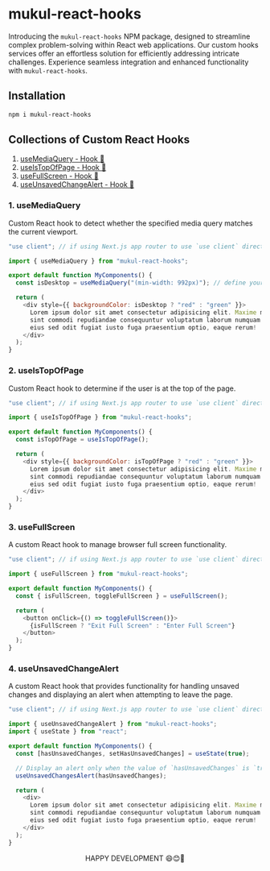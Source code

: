 # mukul-react-hooks

Introducing the `mukul-react-hooks` NPM package, designed to streamline complex problem-solving within React web applications. Our custom hooks services offer an effortless solution for efficiently addressing intricate challenges. Experience seamless integration and enhanced functionality with `mukul-react-hooks`.

## Installation

```sh
npm i mukul-react-hooks
```

## Collections of Custom React Hooks

1. [useMediaQuery - Hook 🚀](#1-usemediaquery)
2. [useIsTopOfPage - Hook 🚀](#2-useistopofpage)
3. [useFullScreen - Hook 🚀](#3-usefullscreen)
4. [useUnsavedChangeAlert - Hook 🚀](#4-useunsavedchangealert)

### 1. useMediaQuery

Custom React hook to detect whether the specified media query matches the current viewport.

```js
"use client"; // if using Next.js app router to use `use client` directive

import { useMediaQuery } from "mukul-react-hooks";

export default function MyComponents() {
  const isDesktop = useMediaQuery("(min-width: 992px)"); // define your preferable breakpoints

  return (
    <div style={{ backgroundColor: isDesktop ? "red" : "green" }}>
      Lorem ipsum dolor sit amet consectetur adipisicing elit. Maxime mollitia, molestiae quas vel
      sint commodi repudiandae consequuntur voluptatum laborum numquam blanditiis harum quisquam
      eius sed odit fugiat iusto fuga praesentium optio, eaque rerum!
    </div>
  );
}
```

### 2. useIsTopOfPage

Custom React hook to determine if the user is at the top of the page.

```js
"use client"; // if using Next.js app router to use `use client` directive

import { useIsTopOfPage } from "mukul-react-hooks";

export default function MyComponents() {
  const isTopOfPage = useIsTopOfPage();

  return (
    <div style={{ backgroundColor: isTopOfPage ? "red" : "green" }}>
      Lorem ipsum dolor sit amet consectetur adipisicing elit. Maxime mollitia, molestiae quas vel
      sint commodi repudiandae consequuntur voluptatum laborum numquam blanditiis harum quisquam
      eius sed odit fugiat iusto fuga praesentium optio, eaque rerum!
    </div>
  );
}
```

### 3. useFullScreen

A custom React hook to manage browser full screen functionality.

```js
"use client"; // if using Next.js app router to use `use client` directive

import { useFullScreen } from "mukul-react-hooks";

export default function MyComponents() {
  const { isFullScreen, toggleFullScreen } = useFullScreen();

  return (
    <button onClick={() => toggleFullScreen()}>
      {isFullScreen ? "Exit Full Screen" : "Enter Full Screen"}
    </button>
  );
}
```

### 4. useUnsavedChangeAlert

A custom React hook that provides functionality for handling unsaved changes and displaying an alert when attempting to leave the page.

```js
"use client"; // if using Next.js app router to use `use client` directive

import { useUnsavedChangeAlert } from "mukul-react-hooks";
import { useState } from "react";

export default function MyComponents() {
  const [hasUnsavedChanges, setHasUnsavedChanges] = useState(true);

  // Display an alert only when the value of `hasUnsavedChanges` is `true`.
  useUnsavedChangesAlert(hasUnsavedChanges);

  return (
    <div>
      Lorem ipsum dolor sit amet consectetur adipisicing elit. Maxime mollitia, molestiae quas vel
      sint commodi repudiandae consequuntur voluptatum laborum numquam blanditiis harum quisquam
      eius sed odit fugiat iusto fuga praesentium optio, eaque rerum!
    </div>
  );
}
```

<p align="center">
  HAPPY DEVELOPMENT 😄😊🙂
</p>
